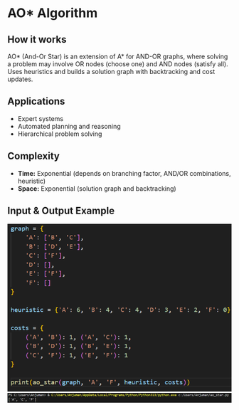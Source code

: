 # AO* Algorithm

## How it works
AO* (And-Or Star) is an extension of A* for AND-OR graphs, where solving a problem may involve OR nodes (choose one) and AND nodes (satisfy all). Uses heuristics and builds a solution graph with backtracking and cost updates.

## Applications
- Expert systems
- Automated planning and reasoning
- Hierarchical problem solving

## Complexity
- **Time:** Exponential (depends on branching factor, AND/OR combinations, heuristic)
- **Space:** Exponential (solution graph and backtracking)

## Input & Output Example
![AO* Input](Screenshot_16.png)
![AO* Output](Screenshot_17.png)